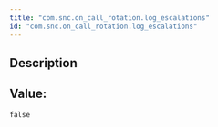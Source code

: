 ```yaml
---
title: "com.snc.on_call_rotation.log_escalations"
id: "com.snc.on_call_rotation.log_escalations"
---
```

## Description



## Value: 
```
false
```